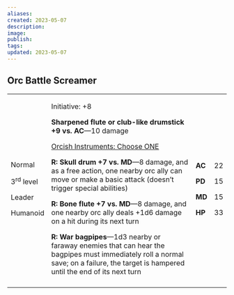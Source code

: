 ```yaml
---
aliases: 
created: 2023-05-07
description: 
image: 
publish: 
tags: 
updated: 2023-05-07
---
```


## Orc Battle Screamer

<table>
<colgroup>
<col style="width: 16%" />
<col style="width: 72%" />
<col style="width: 5%" />
<col style="width: 5%" />
</colgroup>
<tbody>
<tr class="odd">
<td><p>Normal</p>
<p>3<sup>rd</sup> level</p>
<p>Leader</p>
<p>Humanoid</p></td>
<td><p>Initiative: +8</p>
<p><strong>Sharpened flute or club-like drumstick +9 vs. AC</strong>—10
damage</p>
<p><u>Orcish Instruments: Choose ONE</u></p>
<p><strong>R: Skull drum +7 vs. MD</strong>—8 damage, and as a free
action, one nearby orc ally can move or make a basic attack (doesn’t
trigger special abilities)</p>
<p><strong>R: Bone flute +7 vs. MD</strong>—8 damage, and one nearby orc
ally deals +1d6 damage on a hit during its next turn</p>
<p><strong>R: War bagpipes</strong>—1d3 nearby or faraway enemies that
can hear the bagpipes must immediately roll a normal save; on a failure,
the target is hampered until the end of its next turn</p></td>
<td><p><strong>AC</strong></p>
<p><strong>PD</strong></p>
<p><strong>MD</strong></p>
<p><strong>HP</strong></p></td>
<td><p>22</p>
<p>15</p>
<p>15</p>
<p>33</p></td>
</tr>
<tr class="even">
<td></td>
<td></td>
<td></td>
<td></td>
</tr>
</tbody>
</table>

